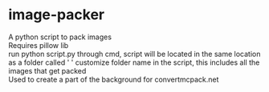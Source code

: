 # image-packer
A python script to pack images \
Requires pillow lib \
run python script.py through cmd, script will be located in the same location as a folder called ' ' customize folder name in the script, this includes all the images that get packed \
Used to create a part of the background for convertmcpack.net
